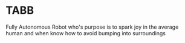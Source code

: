 # TABB
Fully Autonomous Robot who's purpose is to spark joy in the average human and when know how to avoid bumping into surroundings
